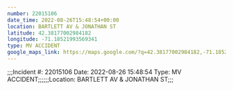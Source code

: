 ```yaml
---
number: 22015106
date_time: 2022-08-26T15:48:54+00:00
location: BARTLETT AV & JONATHAN ST
latitude: 42.38177002984182
longitude: -71.18521993569341
type: MV ACCIDENT
google_maps_link: https://maps.google.com/?q=42.38177002984182,-71.18521993569341
---
```


;;;Incident #: 22015106   Date: 2022-08-26 15:48:54   Type: MV ACCIDENT;;;;;;Location: BARTLETT AV & JONATHAN ST;;;
